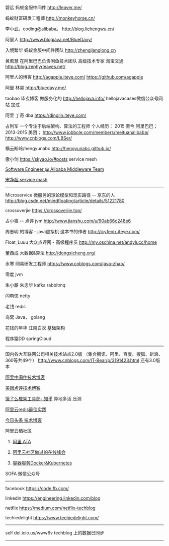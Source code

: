 碧远 蚂蚁金服中间件
http://leaver.me/

蚂蚁财富研发工程师
http://monkeyhorse.cn/

李小武，coding@alibaba。
http://blog.lichengwu.cn/

阿里人
http://www.blogjava.net/BlueDavy/

入境繁华  蚂蚁金服中间件团队
http://zhengjianglong.cn

黄若慧   在阿里巴巴负责闲鱼技术团队  高级技术专家   淘宝文通
http://blog.zephyrleaves.net/

阿里人的博客
http://agapple.iteye.com/ 
https://github.com/agapple

阿里 林昊
http://bluedavy.me/

taobao   毕玄博客   做服务化的
http://hellojava.info/
hellojavacases微信公众号网站  加过


阿里 丁奇 dba
https://dinglin.iteye.com/

占利军   一个专注于后端架构、算法的工程师 个人经历： 2015 至今 阿里巴巴； 2013-2015 美团； 
http://www.jobbole.com/members/meituanalibaba/
http://www.cnblogs.com/LBSer/


横云断岭/hengyunabc  http://hengyunabc.github.io/


傲小剑  https://skyao.io/#posts    service mesh


[Software Engineer @ Alibaba Middleware Team](https://www.sczyh30.com/) 


[宋净超 service mash](https://jimmysong.io/)

---

Microservice 微服务的理论模型和现实路径 -- 京东的人
http://blog.csdn.net/mindfloating/article/details/51221780

crossoverjie
https://crossoverjie.top/

占小狼 -- 点评 jvm
http://www.jianshu.com/u/90ab66c248e6

周志明 的博客   -      java虚拟机  这本书的作者
http://icyfenix.iteye.com/

Float_Luuu  大众点评网 - 高级程序员
http://my.oschina.net/andylucc/home


董西成  大数据&算法
http://dongxicheng.org/


水寒  网易研发工程师
https://www.cnblogs.com/java-zhao/


零度 jvm

朱小厮 朱忠华 kafka rabbitmq

闪电侠 netty

老钱 redis

鸟窝 Java， golang

花钱的年华 江南白衣  基础架构

程序猿DD springCloud

---

国内各大互联网公司相关技术站点2.0版 （集合腾讯、阿里、百度、搜狐、新浪、360等共49个）
http://www.cnblogs.com/IT-Bear/p/3191423.html
还有3.0版本

[阿里中间件技术博客]()

[美团点评技术博客]()

[饿了么框架工具部- 知乎](https://zhuanlan.zhihu.com/p/28585781)  异地多活 压测

[阿里云redis最佳实践](https://help.aliyun.com/document_detail/67252.html) 

[今日头条 技术博客](https://techblog.toutiao.com/2017/05/02/dao/)

阿里云栖社区   
1. [阿里 ATA]()

2. [阿里云社区做过的在线峰会](https://yq.aliyun.com/topic?spm=a2c4e.11154022.headermainnav.11.7037aMQGaMQGE8#guid-721571)

3. [容器服务Docker&Kubernetes](https://yq.aliyun.com/teams/11/type_blog-cid_450-page_1)

SOFA 微信公众号

---
facebook https://code.fb.com/

linkedin https://engineering.linkedin.com/blog

netflix https://medium.com/netflix-techblog

techiedelight https://www.techiedelight.com/

---

self
del.icio.us/www6v  techblog 上的数据已同步

---

